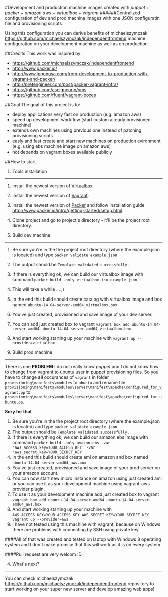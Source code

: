 #Development and production machine images created with *puppet* + *packer* + *amazon aws* + *virtualbox* + *vagrant*
######Centralized configuration of dev and prod machine images with one JSON configuratin file and provisioning scripts

Using this configuration you can derive benefits of michaelszymczak https://github.com/michaelszymczak/independentfrontend machine configuration on your development machine as well as on production.

##Credits
This work was inspired by:
+ https://github.com/michaelszymczak/independentfrontend
+ http://www.packer.io/
+ http://www.ipponusa.com/from-development-to-production-with-vagrant-and-packer/
+ http://pretengineer.com/post/packer-vagrant-infra/
+ https://github.com/aseigneurin/vms
+ https://github.com/ffuenf/vagrant-boxes

##Goal
The goal of this project is to:
+ deploy applications very fast on production (e.g. amazon aws)
+ speed up development workflow (start custom already provisioned machine)
+ extends own machines using previous one instead of patching provisioning scripts
+ easly and fast create and start new machines on production evironment (e.g. using ebs machine image on amazon aws)
+ not depends on vagrant boxes available publicly

##How to start

1. Tools installation
---

1. Install the newest version of [Virtualbox](https://www.virtualbox.org/wiki/Downloads).
3. Install the newest version of [Vagrant](https://www.vagrantup.com/downloads).
4. Install the newest version of [Packer](http://www.packer.io/downloads.html) and follow installation guide http://www.packer.io/intro/getting-started/setup.html.
5. Clone project and go to project's directory - it'll be the project root directory.

2. Build dev machine
---

1. Be sure you're in the the project root directory (where the example.json is located) and type `packer validate example.json`
2. The output should be `Template validated successfully.`
3. If there is everything ok, we can build our virtualbox image with command `packer build -only virtualbox-iso example.json`
4. This will take a while ... ;)
5. In the end this build should create catalog with virtualbox image and box named `ubuntu-14.04-server-amd64_virtualbox.box`
6. You've just created, provisioned and save image of your dev server.
7. You can add just created box to vagrant `vagrant box add ubuntu-14.04-server-amd64 ubuntu-14.04-server-amd64_virtualbox.box`
8. And start working starting up your machine with `vagrant up --provider=virtualbox`

3. Build prod machine
---

There is one **PROBLEM** I do not really know *puppet* and I do not know how to change from vagrant to ubuntu user in puppet provisioning files. So you have to change **all** occurances of `vagrant` in folder `provisioning\manifests\modules` to `ubuntu` and rename file `provisioning\manifests\modules\server\manifest\apache\configured_for_vagrant.pp` to `provisioning\manifests\modules\server\manifest\apache\configured_for_ubuntu.pp`.

**Sory for that**

1. Be sure you're in the the project root directory (where the example.json is located) and type `packer validate example.json`
2. The output should be `Template validated successfully.`
3. If there is everything ok, we can build our amazon ebs image with command `packer build -only amazon-ebs -var 'aws_access_key=YOUR_ACCESS_KEY' -var 'aws_secret_key=YOUR_SECRET_KEY'`
4. In the end this build should create ami on amazon and box named `ubuntu-14.04-server-amd64_aws.box`
5. You've just created, provisioned and save image of your prod server on your amazon account.
6. You can now start new micro instance on amazon using just created ami or you can use it as your development machine using vagrant-aws provider plugin.
7. To use it as your development machine add just created box to vagrant `vagrant box add ubuntu-14.04-server-amd64 ubuntu-14.04-server-amd64_aws.box`
8. And start working starting up your machine with `AWS_ACCESS_KEY=YOUR_ACCESS_KEY AWS_SECRET_KEY=YOUR_SECRET_KEY vagrant up --provider=aws`
9. I have not tested using this machine with vagrant, because on Windows there are problems with connecting by SSH using private key.

####All of that was created and tested on laptop with Windows 8 operating system and I don't make promise that this will work as it is on every system

####Pull request are very welcom :D

4. What's next?
---
You can check michaelszymczak https://github.com/michaelszymczak/independentfrontend repository to start working on your super new server and develop amazing web apps!

